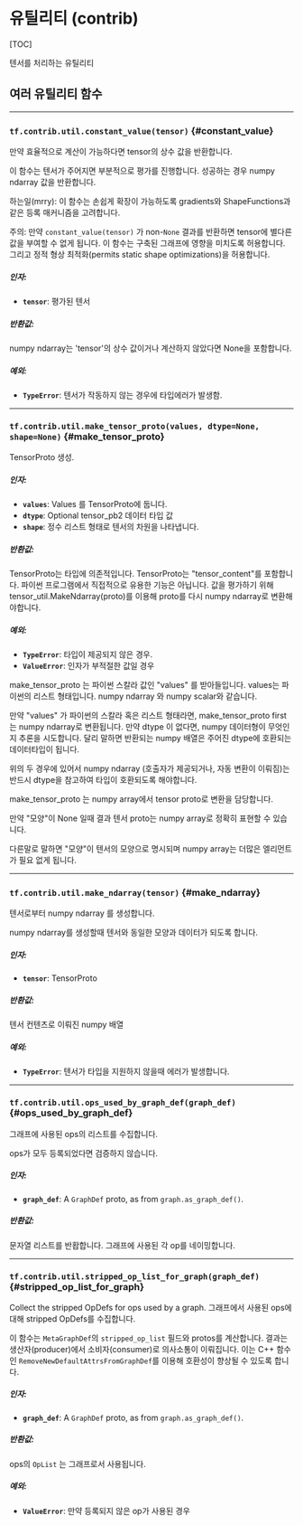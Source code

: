 <!-- This file is machine generated: DO NOT EDIT! -->

# 유틸리티 (contrib)
[TOC]

텐서를 처리하는 유틸리티

## 여러 유틸리티 함수

- - -

### `tf.contrib.util.constant_value(tensor)` {#constant_value}

만약 효율적으로 계산이 가능하다면 tensor의 상수 값을 반환합니다.

이 함수는 텐서가 주어지면 부분적으로 평가를 진행합니다. 성공하는 경우 numpy ndarray 값을 반환합니다.

하는일(mrry): 이 함수는 손쉽게 확장이 가능하도록 gradients와 ShapeFunctions과 같은 등록 매커니즘을 고려합니다.

주의: 만약 `constant_value(tensor)` 가 non-`None` 결과를 반환하면 tensor에 별다른 값을 부여할 수 없게 됩니다. 이 함수는 구축된 그래프에 영향을 미치도록 허용합니다. 그리고 정적 형상 최적화(permits static shape optimizations)을 허용합니다. 

##### 인자:


*  <b>`tensor`</b>: 평가된 텐서

##### 반환값:

  numpy ndarray는 'tensor'의 상수 값이거나 계산하지 않았다면 None을 포함합니다.

##### 예외:


*  <b>`TypeError`</b>: 텐서가 작동하지 않는 경우에 타입에러가 발생함.


- - -

### `tf.contrib.util.make_tensor_proto(values, dtype=None, shape=None)` {#make_tensor_proto}

TensorProto 생성.

##### 인자:


*  <b>`values`</b>: Values 를 TensorProto에 둡니다.
*  <b>`dtype`</b>: Optional tensor_pb2 데이터 타입 값
*  <b>`shape`</b>: 정수 리스트 형태로 텐서의 차원을 나타냅니다.

##### 반환값:

  TensorProto는 타입에 의존적입니다. TensorProto는 "tensor_content"를 포함합니다. 파이썬 프로그램에서 직접적으로 유용한 기능은 아닙니다.
  값을 평가하기 위해 tensor_util.MakeNdarray(proto)를 이용해 proto를 다시 numpy ndarray로 변환해야합니다.

##### 예외:


*  <b>`TypeError`</b>: 타입이 제공되지 않은 경우.
*  <b>`ValueError`</b>: 인자가 부적절한 값일 경우

make_tensor_proto 는 파이썬 스칼라 값인 "values" 를 받아들입니다. values는 파이썬의 리스트 형태입니다. numpy ndarray 와 numpy scalar와 같습니다. 

만약 "values" 가 파이썬의 스칼라 혹은 리스트 형태라면, make_tensor_proto
first 는 numpy ndarray로 변환됩니다. 만약 dtype 이 없다면, numpy 데이터형이 무엇인지 추론을 시도합니다. 달리 말하면 반환되는 numpy 배열은 주어진 dtype에 호환되는 데이터타입이 됩니다.

위의 두 경우에 있어서 numpy ndarray (호출자가 제공되거나, 자동 변환이 이뤄짐)는 반드시 dtype을 참고하여 타입이 호환되도록 해야합니다.

make_tensor_proto 는 numpy array에서 tensor proto로 변환을 담당합니다.

만약 "모양"이 None 일때 결과 텐서 proto는 numpy array로 정확히 표현할 수 있습니다.

다른말로 말하면 "모양"이 텐서의 모양으로 명시되며 numpy array는 더많은 엘리먼트가 필요 없게 됩니다.

- - -

### `tf.contrib.util.make_ndarray(tensor)` {#make_ndarray}

텐서로부터 numpy ndarray 를 생성합니다.

numpy ndarray를 생성할때 텐서와 동일한 모양과 데이터가 되도록 합니다.

##### 인자:


*  <b>`tensor`</b>: TensorProto

##### 반환값:

  텐서 컨텐츠로 이뤄진 numpy 배열

##### 예외:


*  <b>`TypeError`</b>: 텐서가 타입을 지원하지 않을때 에러가 발생합니다.


- - -

### `tf.contrib.util.ops_used_by_graph_def(graph_def)` {#ops_used_by_graph_def}

그래프에 사용된 ops의 리스트를 수집합니다.

ops가 모두 등록되었다면 검증하지 않습니다.

##### 인자:


*  <b>`graph_def`</b>: A `GraphDef` proto, as from `graph.as_graph_def()`.

##### 반환값:

  문자열 리스트를 반홥합니다. 그래프에 사용된 각 op를 네이밍합니다.

- - -

### `tf.contrib.util.stripped_op_list_for_graph(graph_def)` {#stripped_op_list_for_graph}

Collect the stripped OpDefs for ops used by a graph.
그래프에서 사용된 ops에 대해 stripped OpDefs를 수집합니다.

이 함수는 `MetaGraphDef`의 `stripped_op_list` 필드와  protos를 계산합니다. 결과는 생산자(producer)에서 소비자(consumer)로 의사소통이 이뤄집니다. 이는 C++ 함수인 
`RemoveNewDefaultAttrsFromGraphDef`를 이용해 호환성이 향상될 수 있도록 합니다.

##### 인자:

*  <b>`graph_def`</b>: A `GraphDef` proto, as from `graph.as_graph_def()`.

##### 반환값:

  ops의 `OpList` 는 그래프로서 사용됩니다.

##### 예외:


*  <b>`ValueError`</b>: 만약 등록되지 않은 op가 사용된 경우


